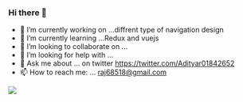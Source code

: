 ### Hi there 👋

- 🔭 I’m currently working on ...diffrent type of navigation design
- 🌱 I’m currently learning ...Redux and vuejs
- 👯 I’m looking to collaborate on ...
- 🤔 I’m looking for help with ...
- 💬 Ask me about ... on twitter https://twitter.com/Adityar01842652
- 📫 How to reach me: ...  raj68518@gmail.com


<!--
**raj68518/raj68518** is a ✨ _special_ ✨ repository because its `README.md` (this file) appears on your GitHub profile.

Here are some ideas to get you started:
- 😄 Pronouns: ...
- ⚡ Fun fact: ...
-->

<img src="https://github-readme-stats.vercel.app/api?username=Adityapanther&&show_icons=true&title_color=ffffff&icon_color=bb2acf&text_color=daf7dc&bg_color=151515">
